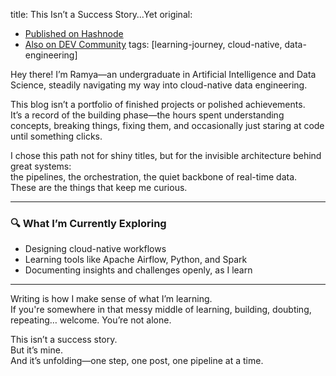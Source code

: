 title: This Isn’t a Success Story…Yet
original:
  - [Published on Hashnode](https://ramyakaruturi.hashnode.dev/this-isnt-a-success-storyyet)
  - [Also on DEV Community](https://dev.to/ramyakaruturi/this-isnt-a-success-storyyet-44a6)
tags: [learning-journey, cloud-native, data-engineering]

Hey there! I’m Ramya—an undergraduate in Artificial Intelligence and Data Science, steadily navigating my way into cloud-native data engineering.

This blog isn’t a portfolio of finished projects or polished achievements.  
It’s a record of the building phase—the hours spent understanding concepts, breaking things, fixing them, and occasionally just staring at code until something clicks.

I chose this path not for shiny titles, but for the invisible architecture behind great systems:  
the pipelines, the orchestration, the quiet backbone of real-time data.  
These are the things that keep me curious.

---

### 🔍 What I’m Currently Exploring

- Designing cloud-native workflows  
- Learning tools like Apache Airflow, Python, and Spark  
- Documenting insights and challenges openly, as I learn  

---

Writing is how I make sense of what I’m learning.  
If you're somewhere in that messy middle of learning, building, doubting, repeating… welcome. You’re not alone.

This isn’t a success story.  
But it’s mine.  
And it’s unfolding—one step, one post, one pipeline at a time.
